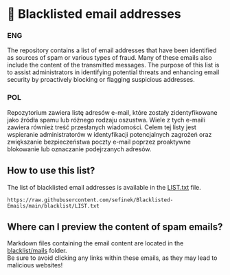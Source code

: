# 📩 Blacklisted email addresses

### ENG
The repository contains a list of email addresses that have been identified as sources of spam or various types of fraud.
Many of these emails also include the content of the transmitted messages.
The purpose of this list is to assist administrators in identifying potential threats and enhancing email security by proactively blocking or flagging suspicious addresses.

### POL
Repozytorium zawiera listę adresów e-mail, które zostały zidentyfikowane jako źródła spamu lub różnego rodzaju oszustwa.
Wiele z tych e-maili zawiera również treść przesłanych wiadomości.
Celem tej listy jest wspieranie administratorów w identyfikacji potencjalnych zagrożeń oraz zwiększanie bezpieczeństwa poczty e-mail poprzez proaktywne blokowanie lub oznaczanie podejrzanych adresów.

## How to use this list?
The list of blacklisted email addresses is available in the [LIST.txt](blacklist/LIST.txt) file.
```text
https://raw.githubusercontent.com/sefinek/Blacklisted-Emails/main/blacklist/LIST.txt
```

## Where can I preview the content of spam emails?
Markdown files containing the email content are located in the [blacklist/mails](blacklist/mails) folder.  
Be sure to avoid clicking any links within these emails, as they may lead to malicious websites!